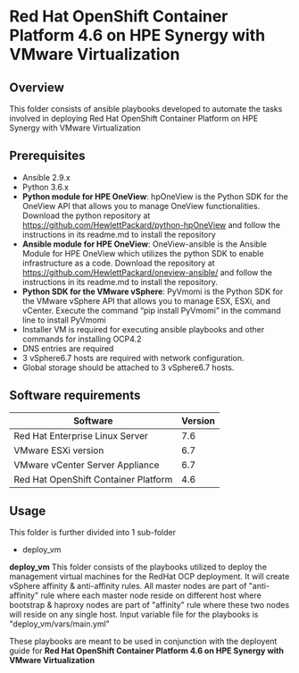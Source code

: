 # Red Hat OpenShift Container Platform 4.6 on HPE Synergy with VMware Virtualization

## Overview
This folder consists of ansible playbooks developed to automate the tasks involved in deploying Red Hat OpenShift Container Platform on HPE Synergy with VMware Virtualization

## Prerequisites
- Ansible 2.9.x
- Python  3.6.x
- **Python module for HPE OneView**: hpOneView is the Python SDK for the OneView API that allows you to manage OneView functionalities. Download the python repository at https://github.com/HewlettPackard/python-hpOneView and follow the instructions in its readme.md to install the repository
- **Ansible module for HPE OneView**: OneView-ansible is the Ansible Module for HPE OneView which utilizes the python SDK to enable infrastructure as a code. Download the repository at https://github.com/HewlettPackard/oneview-ansible/ and follow the instructions in its readme.md to install the repository.
- **Python SDK for the VMware vSphere**: PyVmomi is the Python SDK for the VMware vSphere API that allows you to manage ESX, ESXi, and vCenter. Execute the command “pip install PyVmomi” in the command line to install PyVmomi
- Installer VM is required for executing ansible playbooks and other commands for installing OCP4.2
- DNS entries are required
- 3 vSphere6.7 hosts are required with network configuration.
- Global storage should be attached to 3 vSphere6.7 hosts.
 
## Software requirements 
| Software | Version |
|--|--|
| Red Hat Enterprise Linux Server	| 7.6 |
| VMware ESXi	version | 6.7 |
| VMware vCenter Server Appliance |	6.7 |
| Red Hat OpenShift Container Platform | 4.6 |

## Usage
This folder is further divided into 1 sub-folder
- deploy_vm

**deploy_vm**
This folder consists of the playbooks utilized to deploy the management virtual machines for the RedHat OCP deployment. It will create vSphere affinity & anti-affinity rules. All master nodes are part of "anti-affinity" rule where each  master node reside on different host where bootstrap & haproxy nodes are part of "affinity" rule where these two nodes will reside on any single host.
Input variable file for the playbooks is "deploy_vm/vars/main.yml"

These playbooks are meant to be used in conjunction with the deployent guide for **Red Hat OpenShift Container Platform 4.6 on HPE Synergy with VMware Virtualization**
